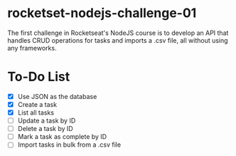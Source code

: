 # rocketset-nodejs-challenge-01

The first challenge in Rocketseat's NodeJS course is to develop an API that handles CRUD operations for tasks and imports a .csv file, all without using any frameworks.

# To-Do List

- [x] Use JSON as the database
- [x] Create a task
- [x] List all tasks
- [ ] Update a task by ID
- [ ] Delete a task by ID
- [ ] Mark a task as complete by ID
- [ ] Import tasks in bulk from a .csv file
